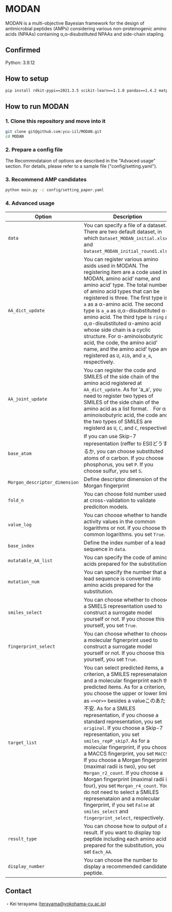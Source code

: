 # MODAN

MODAN is a multi-objective Bayesian framework for the design of antimicrobial peptides (AMPs) considering various non-proteinogenic amino acids (NPAAs) containing α,α-disubstituted NPAAs and side-chain stapling.

## Confirmed
Python: 3.9.12

## How to setup
```bash
pip install rdkit-pypi==2021.3.5 scikit-learn==1.1.0 pandas==1.4.2 matplotlib==3.5.2 pyyaml==6.0 physbo==1.0.1 mordred==1.2.0 openpyxl==3.0.10
```

## How to run MODAN

### 1. Clone this repository and move into it
```bash
git clone git@github.com:ycu-iil/MODAN.git
cd MODAN
```

### 2. Prepare a config file
The Recommndataion of options are described in the "Advaced usage" section. For details, please refer to a sample file ("config/setting.yaml").

### 3. Recommend AMP candidates 
```bash
python main.py -c config/setting_paper.yaml
```

### 4. Advanced usage

| Option  | Description |
| ------------- | ------------- |
| `data`  | You can specify a file of a dataset. There are two default dataset, in which `Dataset_MODAN_initial.xlsx` and `Dataset_MODAN_initial_round1.xlsx`. |
| `AA_dict_update`  | You can register various amino asids used in MODAN. The registering item are a code used in MODAN, amino acid’ name, and amino acid’ type. The total number of amino acid types that can be registered is three. The first type is `a` as a α-amino acid. The second type is `a_a` as α,α-disubstituted α-amino acid. The third type is `ring` as α,α-disubstituted α-amino acid whose side chain is a cyclic structure. For α-aminoisobutyric acid, the code, the amino acid’ name, and the amino acid’ type are registered as `U`, `Aib`, and `a_a`, respectively. |
| `AA_joint_update` | You can register the code and SMILES of the side chain of the amino acid registered at `AA_dict_update`. As for 'a_a', you need to register two types of SMILES of the side chain of the amino acid as a list format.　For α-aminoisobutyric acid, the code and the two types of SMILES are registerd as `U`, `C`, and `C`, respectively.|
| `base_atom` | If you can use Skip-7 representation (reffer to ESI)どうするか, you can choose substituted atoms of α carbon. If you choose phosphorus, you set `P`. If you choose sulfur, you set `S`.　|
| `Morgan_descriptor_dimension` | Define descriptor dimension of the Morgan fingerprint |
| `fold_n` | You can choose fold number used at cross-validation to validate prediciton models. |
| `value_log` |  You can choose whether to handle activity values in the common logarithms or not. If you choose the common logarithms. you set `True`. |
| `base_index` | Define the index number of a lead sequence in `data`. |
| `mutatable_AA_list` | You can specify the code of amino acids prepared for the substitution. |
| `mutation_num` | You can specify the number that a lead sequence is converted into amino acids prepared for the substitution. |
| `smiles_select` | You can choose whether to choose a SMIELS representation used to construct a surrogate model yourself or not. If you choose this yourself, you set `True`. |
| `fingerprint_select` | You can choose whether to choose a molecular fignerprint used to construct a surrogate model yourself or not. If you choose this yourself, you set `True`. |
|`target_list`| You can select predicted items, a criterion, a SMILES represenataion, and a molecular fingerprint each the predicted items. As for a criterion, you choose the upper or lower limit as `<=`or`>=` besides a valueこのあたり不安. As for a SMILES representation, if you choose a standard representation, you set `original`. If you choose a Skip-7 representation, you set `smiles_repP_skip7`. As for a molecular fingerprint, if you choose a MACCS fingerprint, you set `MACCS`. If you choose a Morgan fingerprint (maximal radii is two), you set `Morgan_r2_count`. If you choose a Morgan fingerprint (maximal radii is four), you set `Morgan_r4_count`. You do not need to select a SMILES represenataion and a molecular fingerprint, if you set `False` at `smiles_select` and `fingerprint_select`, respectively. |
| `result_type` | You can choose how to output of a result. If you want to display top peptide including each amino acids prepared for the substitution, you set `Each_AA`. |
| `display_number` | You can choose the number to display a recommended candidate peptide. |

## Contact
・Kei terayama (terayama@yokohama-cu.ac.jp)
